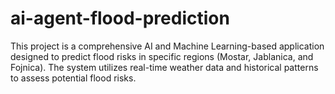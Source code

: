 # ai-agent-flood-prediction
This project is a comprehensive AI and Machine Learning-based application designed to predict flood risks in specific regions (Mostar, Jablanica, and Fojnica). The system utilizes real-time weather data and historical patterns to assess potential flood risks.
